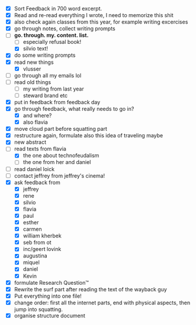 * [x] Sort Feedback in 700 word excerpt.
* [x] Read and re-read everything I wrote, I need to memorize this shit
* [x] also check again classes from this year, for example writing excercises
* [x] go through notes, collect writing prompts
* [ ] **go. through. my. content. list.**
  * [ ] especially refusal book!
  * [x] silvio text!
* [x] do some writing prompts
* [x] read new things
  * [x] vlusser
* [ ] go through all my emails lol
* [ ] read old things
  * [ ] my writing from last year
  * [ ] steward brand etc
* [x] put in feedback from feedback day
* [x] go through feedback, what really needs to go in?
  * [x] and where?
  * [x] also flavia
* [x] move cloud part before squatting part
* [x] restructure again, formulate also this idea of traveling maybe
* [x] new abstract
* [ ] read texts from flavia
  * [x] the one about technofeudalism
  * [ ] the one from her and daniel
* [ ] read daniel loick
* [ ] contact jeffrey from jeffrey's cinema!
* [x] ask feedback from
  * [x] jeffrey
  * [x] rene
  * [x] silvio
  * [x] flavia
  * [x] paul
  * [x] esther
  * [x] carmen
  * [x] william kherbek
  * [x] seb from ot
  * [x] inc/geert lovink
  * [x] augustina
  * [x] miquel
  * [x] daniel
  * [x] Kevin
* [x] formulate Research Question™️
* [x] Rewrite the surf part after reading the text of the wayback guy
* [x] Put everything into one file!
* [x] change order: first all the internet parts, end with physical aspects, then jump into squatting.
* [x] organise structure document